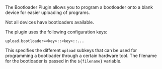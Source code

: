 The Bootloader Plugin allows you to program a bootloader onto a blank device for easier uploading of programs.

Not all devices have bootloaders available.

The plugin uses the following configuration keys:

    upload.bootloader=<key>::<key>::...

This specifies the different `upload` subkeys that can be used for programming a bootloader through a certain hardware tool.  The filename for the bootloader is passed in the `${filename}` variable.
